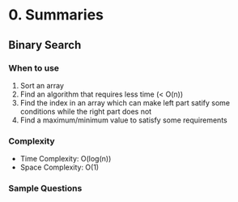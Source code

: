 # 0. Summaries

## Binary Search

### When to use

  1. Sort an array
  2. Find an algorithm that requires less time (< O(n))
  3. Find the index in an array which can make left part satify some conditions while the right part does not
  4. Find a maximum/minimum value to satisfy some requirements

### Complexity

  * Time Complexity: O(log(n))
  * Space Complexity: O(1)

### Sample Questions
